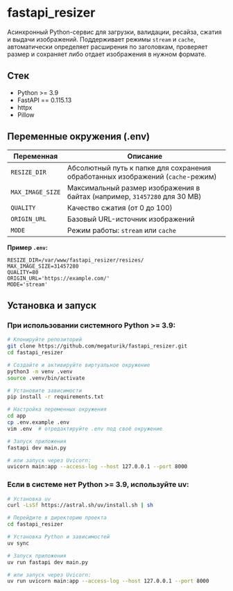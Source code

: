 # fastapi_resizer

Асинхронный Python-сервис для загрузки, валидации, ресайза, сжатия и выдачи изображений. Поддерживает режимы `stream` и `cache`, автоматически определяет расширения по заголовкам, проверяет размер и сохраняет либо отдает изображения в нужном формате.

## Стек

- Python >= 3.9  
- FastAPI == 0.115.13  
- httpx  
- Pillow  

## Переменные окружения (.env)

| Переменная        | Описание                                                                  |
|------------------|---------------------------------------------------------------------------|
| `RESIZE_DIR`     | Абсолютный путь к папке для сохранения обработанных изображений (`cache`-режим) |
| `MAX_IMAGE_SIZE` | Максимальный размер изображения в байтах (например, `31457280` для 30 MB) |
| `QUALITY`        | Качество сжатия (от 0 до 100)                                              |
| `ORIGIN_URL`     | Базовый URL-источник изображений                                           |
| `MODE`           | Режим работы: `stream` или `cache`                                        |

**Пример `.env`:**

```
RESIZE_DIR=/var/www/fastapi_resizer/resizes/
MAX_IMAGE_SIZE=31457280
QUALITY=80
ORIGIN_URL='https://example.com/'
MODE='stream'
```

## Установка и запуск

### При использовании системного Python >= 3.9:

```bash
# Клонируйте репозиторий
git clone https://github.com/megaturik/fastapi_resizer.git
cd fastapi_resizer

# Создайте и активируйте виртуальное окружение
python3 -m venv .venv
source .venv/bin/activate

# Установите зависимости
pip install -r requirements.txt

# Настройка переменных окружения
cd app
cp .env.example .env
vim .env  # отредактируйте .env под своё окружение

# Запуск приложения
fastapi dev main.py 

# или запуск через Uvicorn:
uvicorn main:app --access-log --host 127.0.0.1 --port 8000
```

### Если в системе нет Python >= 3.9, используйте uv:

```bash
# Установка uv
curl -LsSf https://astral.sh/uv/install.sh | sh

# Перейдите в директорию проекта
cd fastapi_resizer

# Установка Python и зависимостей
uv sync

# Запуск приложения
uv run fastapi dev main.py

# или запуск через Uvicorn:
uv run uvicorn main:app --access-log --host 127.0.0.1 --port 8000
```
